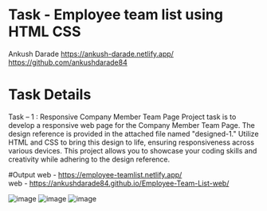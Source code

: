 # Task - Employee team list using HTML CSS

Ankush Darade
https://ankush-darade.netlify.app/
https://github.com/ankushdarade84

# Task Details
Task – 1 : Responsive Company Member Team Page
Project task is to develop a responsive web page for the Company Member Team Page. The 
design reference is provided in the attached file named "designed-1." Utilize HTML and CSS to bring 
this design to life, ensuring responsiveness across various devices. This project allows you to showcase 
your coding skills and creativity while adhering to the design reference.

#Output
web - https://employee-teamlist.netlify.app/ <br>
web - https://ankushdarade84.github.io/Employee-Team-List-web/

![image](https://github.com/ankushdarade84/Employee-Team-List-web/assets/82811718/3f23093d-0711-4d68-bb09-3a957d39acdd)
![image](https://github.com/ankushdarade84/Employee-Team-List-web/assets/82811718/2d846169-b978-44a0-9f96-3cf0f3d91258)
![image](https://github.com/ankushdarade84/Employee-Team-List-web/assets/82811718/bb75d04a-e5e0-4419-becf-49df21fda91c)


